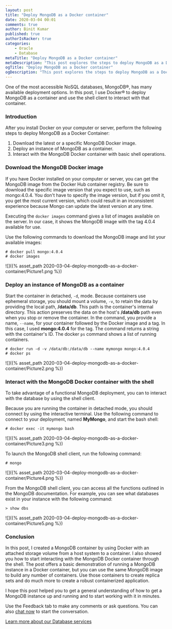 ```yaml
---
layout: post
title: "Deploy MongoDB as a Docker container"
date: 2020-03-04 00:01
comments: true
author: Binit Kumar
published: true
authorIsRacker: true
categories:
    - Oracle
    - Database
metaTitle: "Deploy MongoDB as a Docker container"
metaDescription: "This post explores the steps to deploy MongoDB as a Docker container."
ogTitle: "Deploy MongoDB as a Docker container"
ogDescription: "This post explores the steps to deploy MongoDB as a Docker container."
---
```


One of the most accessible NoSQL databases, MongoDB&reg;, has many available
deployment options. In this post, I use Docker&reg; to deploy MongoDB as a
container and use the shell client to interact with that container.

<!-- more -->

### Introduction

After you install Docker on your computer or server, perform the following steps
to deploy MongoDB as a Docker Container:

1.	Download the latest or a specific MongoDB Docker image.
2.	Deploy an instance of MongoDB as a container.
3.	Interact with the MongoDB Docker container with basic shell operations.

### Download the MongoDB Docker image

If you have Docker installed on your computer or server, you can get the MongoDB
image from the Docker Hub container registry. Be sure to download the specific
image version that you expect to use, such as mongo:4.0.4. You don't have to
specify the image version, but if you omit it, you get the most current version,
which could result in an inconsistent experience because Mongo can update the
latest version at any time.

Executing the `docker images` command gives a list of images available on the
server. In our case, it shows the MongoDB image with the tag 4.0.4 available for
use.

Use the following commands to download the MongoDB image and list your available
images:

    # docker pull mongo:4.0.4
    # docker images

![]({% asset_path 2020-03-04-deploy-mongodb-as-a-docker-container/Picture1.png %})

### Deploy an instance of MongoDB as a container

Start the container in detached, `-d`, mode. Because containers use ephemeral
storage, you should mount a volume, `-v`, to retain the data by providing the
local path, **/data/db**. This path is the container's internal directory. This
action preserves the data on the host's **/data/db** path even when you stop or
remove the container. In the command, you provide a name, `--name`, for your
container followed by the Docker image and a tag. In this case, I used
**mongo:4.0.4** for the tag. The command returns a string with the
container's ID. The docker `ps` command shows a list of running containers.

    # docker run -d -v /data/db:/data/db --name mymongo mongo:4.0.4
    # docker ps

![]({% asset_path 2020-03-04-deploy-mongodb-as-a-docker-container/Picture2.png %})

### Interact with the MongoDB Docker container with the shell

To take advantage of a functional MongoDB deployment, you can to interact with
the database by using the shell client.

Because you are running the container in detached mode, you should connect by
using the interactive terminal. Use the following command to connect to your
deployment, named **MyMongo**, and start the bash shell:

    # docker exec -it mymongo bash

![]({% asset_path 2020-03-04-deploy-mongodb-as-a-docker-container/Picture3.png %})

To launch the MongoDB shell client, run the following command:

    # mongo

![]({% asset_path 2020-03-04-deploy-mongodb-as-a-docker-container/Picture4.png %})

From the MongoDB shell client, you can access all the functions outlined in the
MongoDB documentation. For example, you can see what databases exist in your
instance with the following command:

    > show dbs

![]({% asset_path 2020-03-04-deploy-mongodb-as-a-docker-container/Picture5.png %})

### Conclusion

In this post, I created a MongoDB container by using Docker with an attached
storage volume from a host system to a container. I also showed you how to start
interacting with the MongoDB Docker container through the shell. The post offers
a basic demonstration of running a MongoDB instance in a Docker container, but
you can use the same MongoDB image to build any number of containers. Use those
containers to create replica sets and do much more to create a robust
containerized application.

I hope this post helped you to get a general understanding of how to get a
MongoDB instance up and running and to start working with it in minutes.

Use the Feedback tab to make any comments or ask questions. You can also
[chat now](https://www.rackspace.com/#chat) to start the conversation.

<a class="cta blue" id="cta" href="https://www.rackspace.com/dba-services">Learn more about our Database services</a>
